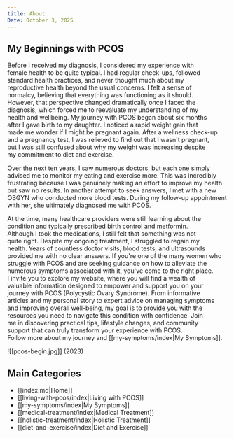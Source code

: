 ```yaml
---
title: About
Date: October 3, 2025
---
```

## My Beginnings with PCOS

Before I received my diagnosis, I considered my experience with  
female health to be quite typical. I had regular check-ups, followed  
standard health practices, and never thought much about my  
reproductive health beyond the usual concerns. I felt a sense of  
normalcy, believing that everything was functioning as it should.  
However, that perspective changed dramatically once I faced the  
diagnosis, which forced me to reevaluate my understanding of my  
health and wellbeing. My journey with PCOS began about six months  
after I gave birth to my daughter. I noticed a rapid weight gain that  
made me wonder if I might be pregnant again. After a wellness check-up  
and a pregnancy test, I was relieved to find out that I wasn't pregnant,  
but I was still confused about why my weight was increasing despite  
my commitment to diet and exercise.  

Over the next ten years, I saw numerous doctors, but each one simply  
advised me to monitor my eating and exercise more. This was incredibly  
frustrating because I was genuinely making an effort to improve my health  
but saw no results. In another attempt to seek answers, I met with a new  
OBGYN who conducted more blood tests. During my follow-up appointment  
with her, she ultimately diagnosed me with PCOS.

At the time, many healthcare providers were still learning about the  
condition and typically prescribed birth control and metformin.  
Although I took the medications, I still felt that something was not  
quite right. Despite my ongoing treatment, I struggled to regain my  
health. Years of countless doctor visits, blood tests, and ultrasounds  
provided me with no clear answers. If you're one of the many women who  
struggle with PCOS and are seeking guidance on how to alleviate the  
numerous symptoms associated with it, you've come to the right place.  
I invite you to explore my website, where you will find a wealth of  
valuable information designed to empower and support you on your  
journey with PCOS (Polycystic Ovary Syndrome). From informative  
articles and my personal story to expert advice on managing symptoms  
and improving overall well-being, my goal is to provide you with the  
resources you need to navigate this condition with confidence. Join  
me in discovering practical tips, lifestyle changes, and community  
support that can truly transform your experience with PCOS.  
Follow more about my journey and [[my-symptoms/index|My Symptoms]].  

![[pcos-begin.jpg]]
(2023)


## Main Categories

*  [[index.md|Home]]
* [[living-with-pcos/index|Living with PCOS]]
* [[my-symptoms/index|My Symptoms]]
* [[medical-treatment/index|Medical Treatment]]
* [[holistic-treatment/index|Holistic Treatment]]
* [[diet-and-exercise/index|Diet and Exercise]]


